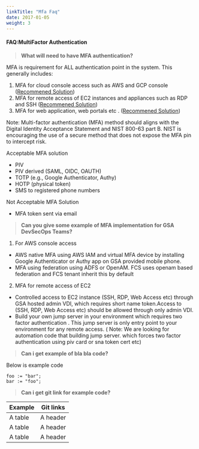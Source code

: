 ```yaml
---
linkTitle: "Mfa Faq"
date: 2017-01-05
weight: 3
---
```



#### **FAQ:MultiFactor Authentication**

> **What will need to have MFA authentication?** 

MFA is requirement for ALL authentication point in the system. This generally includes:

1. MFA for cloud console access such as AWS and GCP console ([Recommened Solution](https://gohugo.io))
2. MFA for remote access of EC2 instances and appliances such as RDP and SSH ([Recommened Solution](https://gohugo.io))
3. MFA for web application, web portals etc . ([Recommened Solution](https://gohugo.io))

Note: Multi-factor authentication (MFA) method should aligns with the Digital Identity Acceptance Statement and NIST 800-63 part B. NIST is encouraging the use of a secure method that does not expose the MFA pin to intercept risk. 

 Acceptable MFA solution
- PIV
- PIV derived (SAML, OIDC, OAUTH)
- TOTP (e.g., Google Authenticator, Authy)
- HOTP (physical token)
- SMS to registered phone numbers

 Not Acceptable MFA Solution
 - MFA token sent via email


> **Can you give some example of MFA implementation for GSA DevSecOps Teams?**

1. For AWS console access  

- AWS native MFA using AWS IAM and virtual MFA device by installing Google Authenticator or Authy app on GSA provided mobile phone.
- MFA using federation using ADFS or OpenAM. FCS uses openam based federation and FCS tenant inherit this by default

2. MFA for remote access of EC2

- Controlled access to EC2 instance (SSH, RDP, Web Access etc) through GSA hosted admin VDI, which requires short name token.Access to (SSH, RDP, Web Access etc) should be allowed through only admin VDI.
-  Build your own jump server in your environment which requires two factor authentication . This jump server is only entry point to your environment for any remote access. ( Note: We are looking for automation code that building jump server. which forces two factor authentication using piv card or sna token cert etc) 



> **Can i get example of bla bla code?**

Below is example code

```
foo := "bar";
bar := "foo";
```

> **Can i get git link for example code?** 


| Example   | Git links       |
|-----------|-----------------|
| A table   | A header        |
| A table   | A header        |
| A table   | A header        |